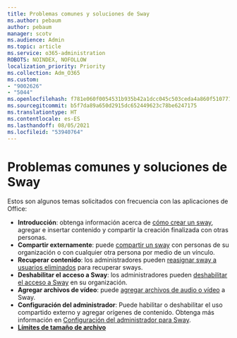 ```yaml
---
title: Problemas comunes y soluciones de Sway
ms.author: pebaum
author: pebaum
manager: scotv
ms.audience: Admin
ms.topic: article
ms.service: o365-administration
ROBOTS: NOINDEX, NOFOLLOW
localization_priority: Priority
ms.collection: Adm_O365
ms.custom:
- "9002626"
- "5044"
ms.openlocfilehash: f781e060f0054531b935b42a1dcc045c503ceda4a860f510771e6cd01ec4f399
ms.sourcegitcommit: b5f7da89a650d2915dc652449623c78be6247175
ms.translationtype: HT
ms.contentlocale: es-ES
ms.lasthandoff: 08/05/2021
ms.locfileid: "53940764"
---
```

# <a name="sway-common-issues-and-solutions"></a>Problemas comunes y soluciones de Sway

Estos son algunos temas solicitados con frecuencia con las aplicaciones de Office:

- **Introducción**: obtenga información acerca de [cómo crear un sway](https://support.office.com/article/getting-started-with-sway-2076c468-63f4-4a89-ae5f-424796714a8a), agregar e insertar contenido y compartir la creación finalizada con otras personas.
- **Compartir externamente**: puede [compartir un sway](https://support.microsoft.com/en-us/office/share-your-sway-1cf853b8-ef7e-46b0-b704-003e58d28998?ui=en-us&rs=en-us&ad=us) con personas de su organización o con cualquier otra persona por medio de un vínculo.
- **Recuperar contenido**: los administradores pueden [reasignar sway a usuarios eliminados](https://support.office.com/article/Reassign-Sways-from-a-deleted-user-account-Admin-Help-9580E618-3C3E-4D28-A6EF-74C00A997248) para recuperar sways.
- **Deshabilitar el acceso a Sway**: los administradores pueden [deshabilitar el acceso a Sway](https://docs.microsoft.com/office365/enterprise/powershell/disable-access-to-sway-with-office-365-powershell) en su organización.
- **Agregar archivos de vídeo**: puede [agregar archivos de audio o vídeo](https://support.office.com/article/Add-video-and-audio-files-into-Sway-d2f14842-e103-49c0-9da2-0fbcfcad381f) a Sway.
- **Configuración del administrador**: Puede habilitar o deshabilitar el uso compartido externo y agregar orígenes de contenido. Obtenga más información en [Configuración del administrador para Sway](https://support.office.com/article/Administrator-settings-for-Sway-d298e79b-b6ab-44c6-9239-aa312f5784d4).
- **[Límites de tamaño de archivo](https://support.office.com/article/File-size-limits-in-Sway-4db21bc6-b42b-499f-9272-66e089db109f)**
